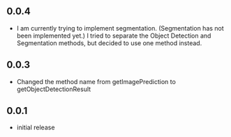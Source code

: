 ## 0.0.4

- I am currently trying to implement segmentation. (Segmentation has not been implemented yet.) I tried to separate the Object Detection and Segmentation methods, but decided to use one method instead.

## 0.0.3

- Changed the method name from getImagePrediction to getObjectDetectionResult

## 0.0.1

- initial release
